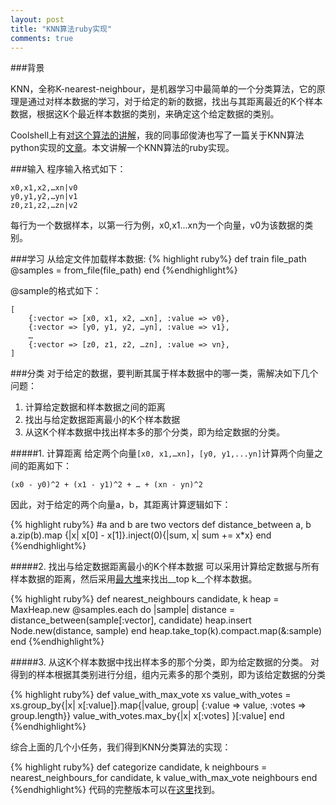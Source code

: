 ```yaml
---
layout: post
title: "KNN算法ruby实现"
comments: true
---
```

###背景

KNN，全称K-nearest-neighbour，是机器学习中最简单的一个分类算法，它的原理是通过对样本数据的学习，对于给定的新的数据，找出与其距离最近的K个样本数据，根据这K个最近样本数据的类别，来确定这个给定数据的类别。

Coolshell上有[对这个算法的讲解](http://coolshell.cn/articles/8052.html)，我的同事邱俊涛也写了一篇关于KNN算法python实现的[文章](http://icodeit.org/2013/01/k-nearest-neighbour/)。本文讲解一个KNN算法的ruby实现。

###输入
程序输入格式如下：

	x0,x1,x2,…xn|v0
	y0,y1,y2,…yn|v1
	z0,z1,z2,…zn|v2
	
每行为一个数据样本，以第一行为例，x0,x1...xn为一个向量，v0为该数据的类别。

###学习
从给定文件加载样本数据: 
{% highlight ruby%}
def train file_path
  @samples = from_file(file_path)
end
{%endhighlight%}

@sample的格式如下：

	[
		{:vector => [x0, x1, x2, …xn], :value => v0},
		{:vector => [y0, y1, y2, …yn], :value => v1},
		…
		{:vector => [z0, z1, z2, …zn], :value => vn},
	]


###分类
对于给定的数据，要判断其属于样本数据中的哪一类，需解决如下几个问题：

1. 计算给定数据和样本数据之间的距离
2. 找出与给定数据距离最小的K个样本数据
3. 从这K个样本数据中找出样本多的那个分类，即为给定数据的分类。

#####1. 计算距离
给定两个向量`[x0, x1,…xn]`，`[y0, y1,...yn]`计算两个向量之间的距离如下：

	(x0 - y0)^2 + (x1 - y1)^2 + … + (xn - yn)^2

因此，对于给定的两个向量a，b，其距离计算逻辑如下：

{% highlight ruby%}
#a and b are two vectors
def distance_between a, b
  a.zip(b).map {|x| x[0] - x[1]}.inject(0){|sum, x| sum += x*x}
end
{%endhighlight%}

#####2. 找出与给定数据距离最小的K个样本数据
可以采用计算给定数据与所有样本数据的距离，然后采用[最大堆](http://en.wikipedia.org/wiki/Binary_heap)来找出__top k__个样本数据。

{% highlight ruby%}
def nearest_neighbours candidate, k
  heap = MaxHeap.new
  @samples.each do |sample|
    distance = distance_between(sample[:vector], candidate)
    heap.insert Node.new(distance, sample)
  end
  heap.take_top(k).compact.map(&:sample)
end
{%endhighlight%}

#####3. 从这K个样本数据中找出样本多的那个分类，即为给定数据的分类。
对得到的样本根据其类别进行分组，组内元素多的那个类别，即为该给定数据的分类

{% highlight ruby%}
def value_with_max_vote xs
  value_with_votes = xs.group_by{|x| x[:value]}.map{|value, group| {:value => value, :votes => group.length}}
  value_with_votes.max_by{|x| x[:votes] }[:value]
end
{%endhighlight%}

综合上面的几个小任务，我们得到KNN分类算法的实现：

{% highlight ruby%}
def categorize candidate, k
  neighbours = nearest_neighbours_for candidate, k
  value_with_max_vote neighbours
end
{%endhighlight%}
代码的完整版本可以在[这里](https://github.com/nicholasren/knn)找到。
